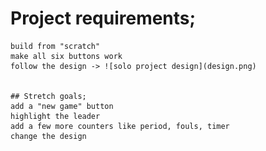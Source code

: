 # Project requirements;
    build from "scratch"
    make all six buttons work 
    follow the design -> ![solo project design](design.png)

    
    ## Stretch goals;
    add a "new game" button
    highlight the leader
    add a few more counters like period, fouls, timer
    change the design

   
